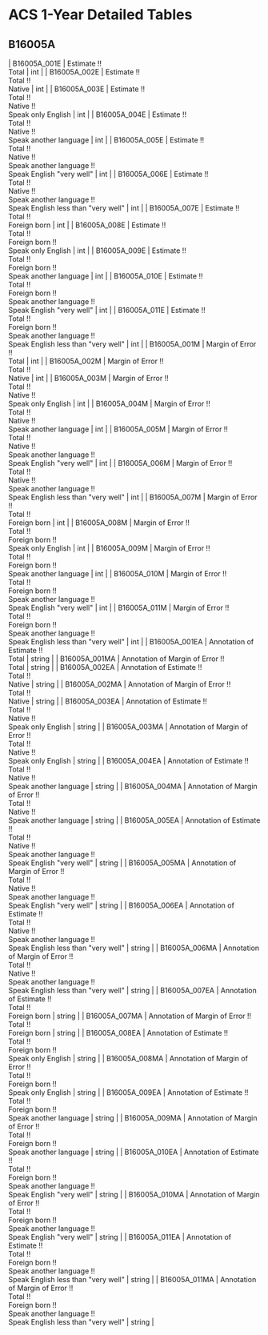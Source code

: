 # ACS 1-Year Detailed Tables

## B16005A

| B16005A_001E | Estimate !!<br>Total | int |
| B16005A_002E | Estimate !!<br>Total !!<br>Native | int |
| B16005A_003E | Estimate !!<br>Total !!<br>Native !!<br>Speak only English | int |
| B16005A_004E | Estimate !!<br>Total !!<br>Native !!<br>Speak another language | int |
| B16005A_005E | Estimate !!<br>Total !!<br>Native !!<br>Speak another language !!<br>Speak English &quot;very well&quot; | int |
| B16005A_006E | Estimate !!<br>Total !!<br>Native !!<br>Speak another language !!<br>Speak English less than &quot;very well&quot; | int |
| B16005A_007E | Estimate !!<br>Total !!<br>Foreign born | int |
| B16005A_008E | Estimate !!<br>Total !!<br>Foreign born !!<br>Speak only English | int |
| B16005A_009E | Estimate !!<br>Total !!<br>Foreign born !!<br>Speak another language | int |
| B16005A_010E | Estimate !!<br>Total !!<br>Foreign born !!<br>Speak another language !!<br>Speak English &quot;very well&quot; | int |
| B16005A_011E | Estimate !!<br>Total !!<br>Foreign born !!<br>Speak another language !!<br>Speak English less than &quot;very well&quot; | int |
| B16005A_001M | Margin of Error !!<br>Total | int |
| B16005A_002M | Margin of Error !!<br>Total !!<br>Native | int |
| B16005A_003M | Margin of Error !!<br>Total !!<br>Native !!<br>Speak only English | int |
| B16005A_004M | Margin of Error !!<br>Total !!<br>Native !!<br>Speak another language | int |
| B16005A_005M | Margin of Error !!<br>Total !!<br>Native !!<br>Speak another language !!<br>Speak English &quot;very well&quot; | int |
| B16005A_006M | Margin of Error !!<br>Total !!<br>Native !!<br>Speak another language !!<br>Speak English less than &quot;very well&quot; | int |
| B16005A_007M | Margin of Error !!<br>Total !!<br>Foreign born | int |
| B16005A_008M | Margin of Error !!<br>Total !!<br>Foreign born !!<br>Speak only English | int |
| B16005A_009M | Margin of Error !!<br>Total !!<br>Foreign born !!<br>Speak another language | int |
| B16005A_010M | Margin of Error !!<br>Total !!<br>Foreign born !!<br>Speak another language !!<br>Speak English &quot;very well&quot; | int |
| B16005A_011M | Margin of Error !!<br>Total !!<br>Foreign born !!<br>Speak another language !!<br>Speak English less than &quot;very well&quot; | int |
| B16005A_001EA | Annotation of Estimate !!<br>Total | string |
| B16005A_001MA | Annotation of Margin of Error !!<br>Total | string |
| B16005A_002EA | Annotation of Estimate !!<br>Total !!<br>Native | string |
| B16005A_002MA | Annotation of Margin of Error !!<br>Total !!<br>Native | string |
| B16005A_003EA | Annotation of Estimate !!<br>Total !!<br>Native !!<br>Speak only English | string |
| B16005A_003MA | Annotation of Margin of Error !!<br>Total !!<br>Native !!<br>Speak only English | string |
| B16005A_004EA | Annotation of Estimate !!<br>Total !!<br>Native !!<br>Speak another language | string |
| B16005A_004MA | Annotation of Margin of Error !!<br>Total !!<br>Native !!<br>Speak another language | string |
| B16005A_005EA | Annotation of Estimate !!<br>Total !!<br>Native !!<br>Speak another language !!<br>Speak English &quot;very well&quot; | string |
| B16005A_005MA | Annotation of Margin of Error !!<br>Total !!<br>Native !!<br>Speak another language !!<br>Speak English &quot;very well&quot; | string |
| B16005A_006EA | Annotation of Estimate !!<br>Total !!<br>Native !!<br>Speak another language !!<br>Speak English less than &quot;very well&quot; | string |
| B16005A_006MA | Annotation of Margin of Error !!<br>Total !!<br>Native !!<br>Speak another language !!<br>Speak English less than &quot;very well&quot; | string |
| B16005A_007EA | Annotation of Estimate !!<br>Total !!<br>Foreign born | string |
| B16005A_007MA | Annotation of Margin of Error !!<br>Total !!<br>Foreign born | string |
| B16005A_008EA | Annotation of Estimate !!<br>Total !!<br>Foreign born !!<br>Speak only English | string |
| B16005A_008MA | Annotation of Margin of Error !!<br>Total !!<br>Foreign born !!<br>Speak only English | string |
| B16005A_009EA | Annotation of Estimate !!<br>Total !!<br>Foreign born !!<br>Speak another language | string |
| B16005A_009MA | Annotation of Margin of Error !!<br>Total !!<br>Foreign born !!<br>Speak another language | string |
| B16005A_010EA | Annotation of Estimate !!<br>Total !!<br>Foreign born !!<br>Speak another language !!<br>Speak English &quot;very well&quot; | string |
| B16005A_010MA | Annotation of Margin of Error !!<br>Total !!<br>Foreign born !!<br>Speak another language !!<br>Speak English &quot;very well&quot; | string |
| B16005A_011EA | Annotation of Estimate !!<br>Total !!<br>Foreign born !!<br>Speak another language !!<br>Speak English less than &quot;very well&quot; | string |
| B16005A_011MA | Annotation of Margin of Error !!<br>Total !!<br>Foreign born !!<br>Speak another language !!<br>Speak English less than &quot;very well&quot; | string |


